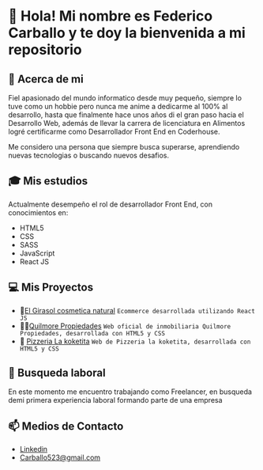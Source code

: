 # 👋 Hola! Mi nombre es Federico Carballo y te doy la bienvenida a mi repositorio 

## 🧑 Acerca de mi
Fiel apasionado del mundo informatico desde muy pequeño, siempre lo tuve como un hobbie pero nunca me anime a dedicarme al 100% al desarrollo, hasta que finalmente hace unos años di el gran paso hacia el Desarrollo Web, además de llevar la carrera de licenciatura en Alimentos logré certificarme como Desarrollador Front End en Coderhouse. 

Me considero una persona que siempre busca superarse, aprendiendo nuevas tecnologias o buscando nuevos desafios.

## 🎓 Mis estudios
Actualmente desempeño el rol de desarrollador Front End, con conocimientos en:
- HTML5
- CSS
- SASS
- JavaScript
- React JS

## 💻 Mis Proyectos 
- 🌻[El Girasol cosmetica natural](fedecarballo.github.io/El-Girasol-gh-pages-version)
 ``` Ecommerce desarrollada utilizando React JS ```
- 👨‍⚖️[Quilmore Propiedades](https://quilmorepropiedades.com.ar)
 ``` Web oficial de inmobiliaria Quilmore Propiedades, desarrollada con HTML5 y CSS ```
- 🍕 [Pizzeria La koketita](lakoketita.com.ar)
 ``` Web de Pizzeria la koketita, desarrollada con HTML5 y CSS ```
## 👀 Busqueda laboral
En este momento me encuentro trabajando como Freelancer, en busqueda demi primera experiencia laboral formando parte de una empresa 
## 📫 Medios de Contacto
- [Linkedin](www.linkedin.com/in/federico-concepcion-carballo-benitez-91620b203)
- Carballo523@gmail.com

<!---
FedeCarballo/FedeCarballo is a ✨ special ✨ repository because its `README.md` (this file) appears on your GitHub profile.
You can click the Preview link to take a look at your changes.
--->
